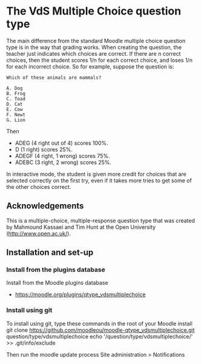 # The VdS Multiple Choice question type

The main difference from the standard Moodle multiple choice question type is
in the way that grading works. When creating the question, the teacher just
indicates which choices are correct. If there are n correct choices, then the
student scores 1/n for each correct choice, and loses 1/n for each incorrect
choice. So for example, suppose the question is:

    Which of these animals are mammals?

    A. Dog
    B. Frog
    C. Toad
    D. Cat
    E. Cow
    F. Newt
    G. Lion

Then
* ADEG (4 right out of 4) scores 100%.
* D (1 right) scores 25%.
* ADEGF (4 right, 1 wrong) scores 75%.
* ADEBC (3 right, 2 wrong) scores 25%.

In interactive mode, the student is given more credit for choices that are
selected correctly on the first try, even if it takes more tries to get
some of the other choices correct.


## Acknowledgements

This is a multiple-choice, multiple-response question type that was created by
Mahmound Kassaei and Tim Hunt at the Open University (http://www.open.ac.uk/).


## Installation and set-up

### Install from the plugins database

Install from the Moodle plugins database
* https://moodle.org/plugins/qtype_vdsmultiplechoice

### Install using git

To install using git, type these commands in the root of your Moodle install
    git clone https://github.com/moodleou/moodle-qtype_vdsmultiplechoice.git question/type/vdsmultiplechoice
    echo '/question/type/vdsmultiplechoice/' >> .git/info/exclude

Then run the moodle update process
Site administration > Notifications
